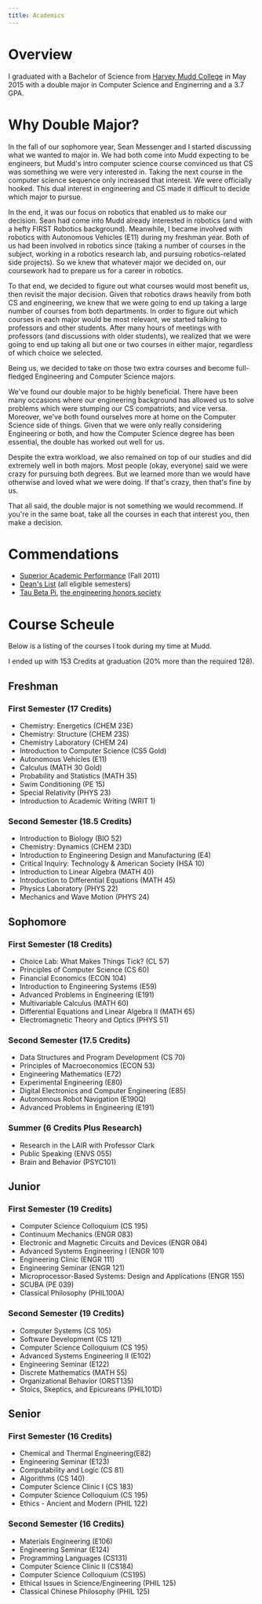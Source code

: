 ```yaml
---
title: Academics
---
```


# Overview

I graduated with a Bachelor of Science from [Harvey Mudd College](www.hmc.edu)
in May 2015 with a double major in Computer Science and Enginerring and a 3.7 GPA.

# Why Double Major?

In the fall of our sophomore year, Sean Messenger and I started discussing what
we wanted to major in. We had both come into Mudd expecting to be engineers,
but Mudd's intro computer science course convinced us that CS was something we
were very interested in. Taking the next course in the computer science
sequence only increased that interest. We were officially hooked. This dual
interest in engineering and CS made it difficult to decide which major to
pursue.

In the end, it was our focus on robotics that enabled us to make our decision.
Sean had come into Mudd already interested in robotics (and with a hefty FIRST
Robotics background). Meanwhile, I became involved with robotics with
Autonomous Vehicles (E11) during my freshman year. Both of us had been involved
in robotics since (taking a number of courses in the subject, working in a
robotics research lab, and pursuing robotics-related side projects). So we knew
that whatever major we decided on, our coursework had to prepare us for a
career in robotics.

To that end, we decided to figure out what courses would most benefit us, then
revisit the major decision. Given that robotics draws heavily from both CS and
engineering, we knew that we were going to end up taking a large number of
courses from both departments. In order to figure out which courses in each
major would be most relevant, we started talking to professors and other
students.  After many hours of meetings with professors (and discussions with
older students), we realized that we were going to end up taking all but one or
two courses in either major, regardless of which choice we selected.

Being us, we decided to take on those two extra courses and become full-fledged
Engineering and Computer Science majors.

We've found our double major to be highly beneficial. There have been many
occasions where our engineering background has allowed us to solve problems
which were stumping our CS compatriots, and vice versa. Moreover, we've both
found ourselves more at home on the Computer Science side of things. Given
that we were only really considering Engineering or both, and how the Computer
Science degree has been essential, the double has worked out well for us.

Despite the extra workload, we also remained on top of our studies and did
extremely well in both majors. Most people (okay, everyone) said we were crazy
for pursuing both degrees. But we learned more than we would have otherwise and
loved what we were doing. If that's crazy, then that's fine by us.

That all said, the double major is not something we would recommend. If you're
in the same boat, take all the courses in each that interest you, then make a
decision.

# Commendations

- [Superior Academic Performance](https://drive.google.com/file/d/0B0Jfms0twG8ESEJVc2t6YzYzOHc/view?usp=sharing) (Fall 2011) 
- [Dean's List](https://drive.google.com/file/d/0B0Jfms0twG8ELXNxTTA0RG9vd3c/view?usp=sharing) (all eligible semesters) 
- [Tau Beta Pi](https://drive.google.com/file/d/0B0Jfms0twG8EbmJ2cDdCQnNLOGM/view?usp=sharing), [the engineering honors society](http://www.tbp.org/)

# Course Scheule

Below is a listing of the courses I took during my time at Mudd.

I ended up with 153 Credits at graduation (20% more than the required 128).

## Freshman

### First Semester (17 Credits)

- Chemistry: Energetics (CHEM 23E)
- Chemistry: Structure (CHEM 23S)
- Chemistry Laboratory (CHEM 24)
- Introduction to Computer Science (CS5 Gold)
- Autonomous Vehicles (E11)
- Calculus (MATH 30 Gold)
- Probability and Statistics (MATH 35)
- Swim Conditioning (PE 15)
- Special Relativity (PHYS 23)
- Introduction to Academic Writing (WRIT 1)

### Second Semester (18.5 Credits)

- Introduction to Biology (BIO 52)
- Chemistry: Dynamics (CHEM 23D)
- Introduction to Engineering Design and Manufacturing (E4)
- Critical Inquiry: Technology & American Society (HSA 10)
- Introduction to Linear Algebra (MATH 40)
- Introduction to Differential Equations (MATH 45)
- Physics Laboratory (PHYS 22)
- Mechanics and Wave Motion (PHYS 24)

## Sophomore

### First Semester (18 Credits)

- Choice Lab: What Makes Things Tick? (CL 57)
- Principles of Computer Science (CS 60)
- Financial Economics (ECON 104)
- Introduction to Engineering Systems (E59)
- Advanced Problems in Engineering (E191)
- Multivariable Calculus (MATH 60)
- Differential Equations and Linear Algebra II (MATH 65)
- Electromagnetic Theory and Optics (PHYS 51)

### Second Semester (17.5 Credits)

- Data Structures and Program Development (CS 70)
- Principles of Macroeconomics (ECON 53)
- Engineering Mathematics (E72)
- Experimental Engineering (E80)
- Digital Electronics and Computer Engineering (E85)
- Autonomous Robot Navigation (E190Q)
- Advanced Problems in Engineering (E191)

### Summer (6 Credits Plus Research)

- Research in the LAIR with Professor Clark
- Public Speaking (ENVS 055)
- Brain and Behavior (PSYC101)

## Junior

### First Semester (19 Credits)

- Computer Science Colloquium (CS 195)
- Continuum Mechanics (ENGR 083)
- Electronic and Magnetic Circuits and Devices (ENGR 084)
- Advanced Systems Engineering I (ENGR 101)
- Engineering Clinic (ENGR 111)
- Engineering Seminar (ENGR 121)
- Microprocessor-Based Systems: Design and Applications (ENGR 155)
- SCUBA (PE 039)
- Classical Philosophy (PHIL100A)

### Second Semester (19 Credits)

- Computer Systems (CS 105)
- Software Development (CS 121)
- Computer Science Colloquium (CS 195)
- Advanced Systems Engineering II (E102)
- Engineering Seminar (E122)
- Discrete Mathematics (MATH 55)
- Organizational Behavior (ORST135)
- Stoics, Skeptics, and Epicureans (PHIL101D)

## Senior

### First Semester (16 Credits)

- Chemical and Thermal Engineering(E82)
- Engineering Seminar (E123)
- Computability and Logic (CS 81)
- Algorithms (CS 140)
- Computer Science Clinic I (CS 183)
- Computer Science Colloquium (CS 195)
- Ethics - Ancient and Modern (PHIL 122)

### Second Semester (16 Credits)

- Materials Engineering (E106)
- Engineering Seminar (E124)
- Programming Languages (CS131)
- Computer Science Clinic II (CS184)
- Computer Science Colloquium (CS195)
- Ethical Issues in Science/Engineering (PHIL 125)
- Classical Chinese Philosophy (PHIL 125)
